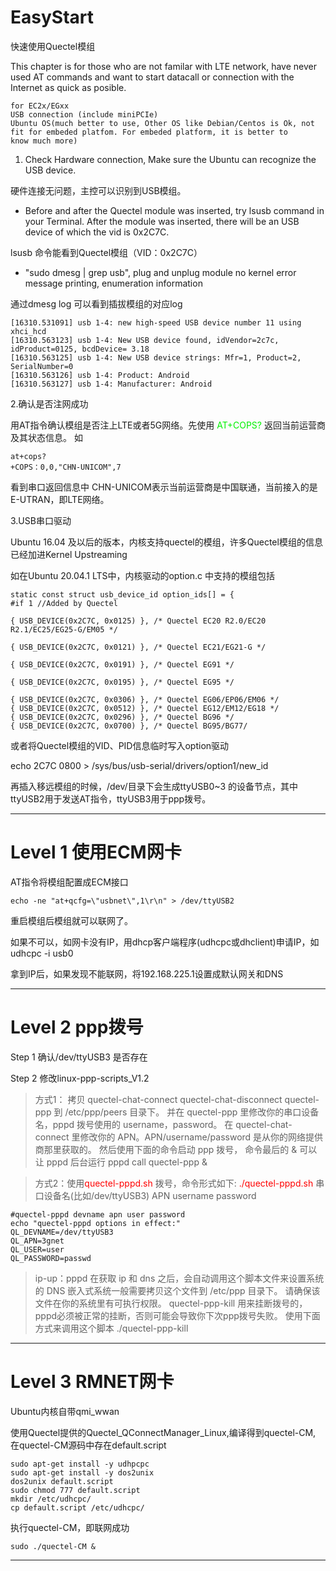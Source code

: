 # EasyStart

快速使用Quectel模组

This chapter is for those who are not familar with LTE network, have never used AT commands and want to start datacall or connection with the Internet as quick as posible.

	for EC2x/EGxx
	USB connection (include miniPCIe) 
	Ubuntu OS(much better to use, Other OS like Debian/Centos is Ok, not fit for embeded platfom. For embeded platform, it is better to 
	know much more)


1. Check Hardware connection, Make sure the Ubuntu can recognize the USB device. 

硬件连接无问题，主控可以识别到USB模组。

- Before and after the Quectel module was inserted, try  lsusb  command in  your Terminal. After the module was inserted, there will be an USB device of which the vid is 0x2C7C.

lsusb 命令能看到Quectel模组（VID：0x2C7C）

- "sudo dmesg | grep usb", plug and unplug module no kernel error message printing, enumeration information

通过dmesg log 可以看到插拔模组的对应log

	[16310.531091] usb 1-4: new high-speed USB device number 11 using xhci_hcd
	[16310.563123] usb 1-4: New USB device found, idVendor=2c7c, idProduct=0125, bcdDevice= 3.18
	[16310.563125] usb 1-4: New USB device strings: Mfr=1, Product=2, SerialNumber=0
	[16310.563126] usb 1-4: Product: Android
	[16310.563127] usb 1-4: Manufacturer: Android


2.确认是否注网成功

用AT指令确认模组是否注上LTE或者5G网络。先使用
<font color=0xff0000>AT+COPS? </font> 返回当前运营商及其状态信息。
如

	at+cops?
	+COPS：0,0,"CHN-UNICOM",7 
	
看到串口返回信息中 CHN-UNICOM表示当前运营商是中国联通，当前接入的是E-UTRAN，即LTE网络。

3.USB串口驱动

Ubuntu 16.04 及以后的版本，内核支持quectel的模组，许多Quectel模组的信息已经加进Kernel Upstreaming

如在Ubuntu 20.04.1 LTS中，内核驱动的option.c 中支持的模组包括

	static const struct usb_device_id option_ids[] = { 
	#if 1 //Added by Quectel 
	 
	{ USB_DEVICE(0x2C7C, 0x0125) }, /* Quectel EC20 R2.0/EC20 R2.1/EC25/EG25-G/EM05 */ 
	 
	{ USB_DEVICE(0x2C7C, 0x0121) }, /* Quectel EC21/EG21-G */ 
	 
	{ USB_DEVICE(0x2C7C, 0x0191) }, /* Quectel EG91 */ 
	 
	{ USB_DEVICE(0x2C7C, 0x0195) }, /* Quectel EG95 */ 
	 
	{ USB_DEVICE(0x2C7C, 0x0306) }, /* Quectel EG06/EP06/EM06 */ 
	{ USB_DEVICE(0x2C7C, 0x0512) }, /* Quectel EG12/EM12/EG18 */ 
	{ USB_DEVICE(0x2C7C, 0x0296) }, /* Quectel BG96 */ 
	{ USB_DEVICE(0x2C7C, 0x0700) }, /* Quectel BG95/BG77/


或者将Quectel模组的VID、PID信息临时写入option驱动

echo 2C7C 0800 > /sys/bus/usb-serial/drivers/option1/new_id

再插入移远模组的时候，/dev/目录下会生成ttyUSB0~3 的设备节点，其中ttyUSB2用于发送AT指令，ttyUSB3用于ppp拨号。


----------

# Level 1  使用ECM网卡

AT指令将模组配置成ECM接口
	
	echo -ne "at+qcfg=\"usbnet\",1\r\n" > /dev/ttyUSB2
	
重启模组后模组就可以联网了。

如果不可以，如网卡没有IP，用dhcp客户端程序(udhcpc或dhclient)申请IP，如udhcpc -i usb0

拿到IP后，如果发现不能联网，将192.168.225.1设置成默认网关和DNS

----------

# Level 2 ppp拨号

Step 1 确认/dev/ttyUSB3 是否存在


Step 2 修改linux-ppp-scripts_V1.2



> 方式1： 拷贝 quectel-chat-connect quectel-chat-disconnect quectel-ppp 到 /etc/ppp/peers 目录下。
并在 quectel-ppp 里修改你的串口设备名，pppd 拨号使用的 username，password。
在 quectel-chat-connect 里修改你的 APN。APN/username/password 是从你的网络提供商那里获取的。
然后使用下面的命令启动 ppp 拨号， 命令最后的 & 可以让 pppd 后台运行
pppd call quectel-ppp &


> 方式2：使用<font color="red">quectel-pppd.sh </font>  拨号，命令形式如下:
<font color="red">./quectel-pppd.sh </font> 串口设备名(比如/dev/ttyUSB3) APN username password

	#quectel-pppd devname apn user password	
	echo "quectel-pppd options in effect:"	
	QL_DEVNAME=/dev/ttyUSB3	
	QL_APN=3gnet	
	QL_USER=user	
	QL_PASSWORD=passwd

>ip-up：pppd 在获取 ip 和 dns 之后，会自动调用这个脚本文件来设置系统的 DNS
嵌入式系统一般需要拷贝这个文件到 /etc/ppp 目录下。
请确保该文件在你的系统里有可执行权限。
quectel-ppp-kill 用来挂断拨号的，pppd必须被正常的挂断，否则可能会导致你下次ppp拨号失败。
使用下面方式来调用这个脚本 ./quectel-ppp-kill 

----------

# Level 3 RMNET网卡

Ubuntu内核自带qmi_wwan


使用Quectel提供的Quectel\_QConnectManager\_Linux,编译得到quectel-CM, 在quectel-CM源码中存在default.script

	sudo apt-get install -y udhpcpc 
	sudo apt-get install -y dos2unix
	dos2unix default.script
	sudo chmod 777 default.script
	mkdir /etc/udhcpc/
	cp default.script /etc/udhcpc/

执行quectel-CM，即联网成功 
	
	sudo ./quectel-CM &

----------
